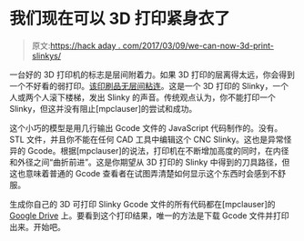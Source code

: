 # 我们现在可以 3D 打印紧身衣了

> 原文:[https://hack aday . com/2017/03/09/we-can-now-3d-print-slinkys/](https://hackaday.com/2017/03/09/we-can-now-3d-print-slinkys/)

一台好的 3D 打印机的标志是层间附着力。如果 3D 打印的层离得太远，你会得到一个不好看的弱打印。[该印刷品无层间粘连](https://hackaday.io/project/20198-3d-printed-magic-spring)。这是一个 3D 打印的 Slinky，一个人或两个人滚下楼梯，发出 Slinky 的声音。传统观点认为，你不能打印一个 Slinky，但这并没有阻止[mpclauser]的尝试和成功。

这个小巧的模型是用几行输出 Gcode 文件的 JavaScript 代码制作的。没有。STL 文件，并且你不能在任何 CAD 工具中编辑这个 CNC Slinky。这也是异常怪异的 Gcode。根据[mpclauser]的说法，打印机在不断增加高度的同时，在内径和外径之间“曲折前进”。这是你期望从 3D 打印的 Slinky 中得到的刀具路径，但这也意味着普通的 Gcode 查看者在试图弄清楚如何显示这个东西时会感到不舒服。

生成你自己的 3D 可打印 Slinky Gcode 文件的所有代码都在[mpclauser]的 [Google Drive](https://drive.google.com/drive/folders/0B8DEuXB9wte4YnRVd2VBTU44ZjA?usp=sharing) 上。要看到这个打印结果，唯一的方法是下载 Gcode 文件并打印出来。开始吧。